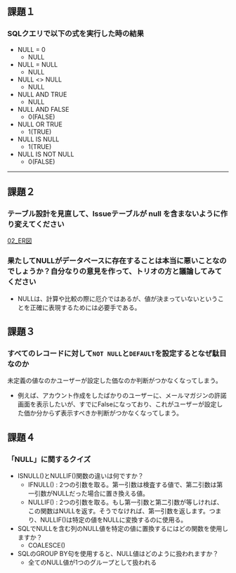 ## 課題１
### SQLクエリで以下の式を実行した時の結果
- NULL = 0
    - NULL
- NULL = NULL 
    - NULL
- NULL <> NULL
    - NULL
- NULL AND TRUE
    - NULL
- NULL AND FALSE
    - 0(FALSE)
- NULL OR TRUE
    - 1(TRUE)
- NULL IS NULL
    - 1(TRUE)
- NULL IS NOT NULL
    - 0(FALSE)
---

## 課題２
### テーブル設計を見直して、Issueテーブルが null を含まないように作り変えてください
[02_ER図](./02_ER%E5%9B%B3.wsd)

### 果たしてNULLがデータベースに存在することは本当に悪いことなのでしょうか？自分なりの意見を作って、トリオの方と議論してみてください
- NULLは、計算や比較の際に厄介ではあるが、値が決まっていないということを正確に表現するためには必要手である。

## 課題３
### すべてのレコードに対して`NOT NULL`と`DEFAULT`を設定するとなぜ駄目なのか
未定義の値なのかユーザーが設定した価なのか判断がつかなくなってしまう。
- 例えば、アカウント作成をしたばかりのユーザーに、メールマガジンの許諾画面を表示したいが、すでにFalseになっており、これがユーザーが設定した価か分からず表示すべきか判断がつかなくなってしまう。

## 課題４
### 「NULL」に関するクイズ
- ISNULL()とNULLIF()関数の違いは何ですか？
    - IFNULL() : 2つの引数を取る。第一引数は検査する値で、第二引数は第一引数がNULLだった場合に置き換える値。
    - NULLIF() : 2つの引数を取る。もし第一引数と第二引数が等しければ、この関数はNULLを返す。そうでなければ、第一引数を返します。つまり、NULLIF()は特定の値をNULLに変換するのに使用る。
- SQLでNULLを含む列のNULL値を特定の値に置換するにはどの関数を使用しますか？
    - COALESCE()
- SQLのGROUP BY句を使用すると、NULL値はどのように扱われますか？
    - 全てのNULL値が1つのグループとして扱われる

